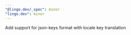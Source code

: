 ```yaml
---
"@lingo.dev/_spec": minor
"lingo.dev": minor
---
```


Add support for json-keys format with locale key translation
